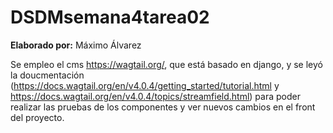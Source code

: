 # DSDMsemana4tarea02

**Elaborado por:** Máximo Álvarez

Se empleo el cms https://wagtail.org/, que está basado en django, y se leyó la doucmentación (https://docs.wagtail.org/en/v4.0.4/getting_started/tutorial.html y https://docs.wagtail.org/en/v4.0.4/topics/streamfield.html) para poder realizar las pruebas de los componentes y ver nuevos cambios en el front del proyecto.

